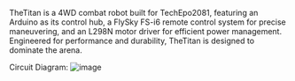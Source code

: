 TheTitan is a 4WD combat robot built for TechEpo2081, featuring an Arduino as its control hub, a FlySky FS-i6 remote control system for precise maneuvering, and an L298N motor driver for efficient power management. Engineered for performance and durability, TheTitan is designed to dominate the arena. 

Circuit Diagram:
![image](https://github.com/user-attachments/assets/a9c2fb2b-3bab-420a-af45-de9c08691249)
